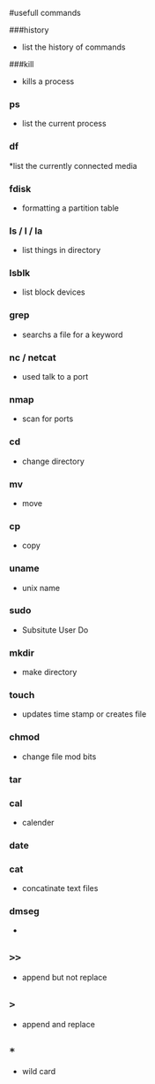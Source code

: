 #usefull commands

###history
* list the history of commands

###kill
* kills a process

### ps
* list the current process

### df
*list the currently connected media

### fdisk
* formatting a partition table

### ls / l / la
* list things in directory

### lsblk
* list block devices

### grep
* searchs a file for a keyword

### nc / netcat
* used talk to a port

### nmap
* scan for ports

### cd 
* change directory

### mv
* move

### cp
* copy

### uname
* unix name

### sudo
* Subsitute User Do

### mkdir
* make directory

### touch
* updates time stamp or creates file

### chmod
* change file mod bits

### tar

### cal
* calender

### date

### cat
* concatinate text files

### dmseg
* 

## ` >> `
* append but not replace

## ` > `
* append and replace

## ` * `
* wild card

